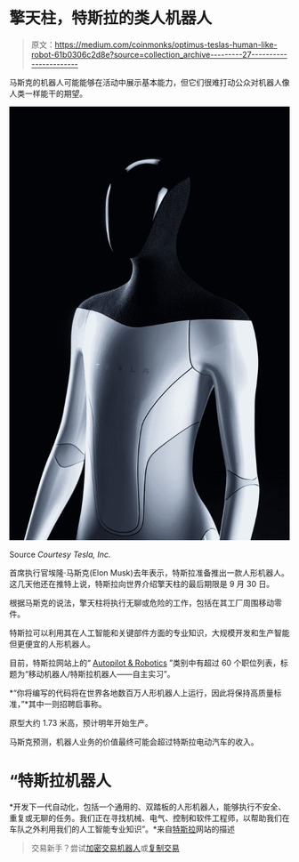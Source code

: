 # 擎天柱，特斯拉的类人机器人

> 原文：<https://medium.com/coinmonks/optimus-teslas-human-like-robot-61b0306c2d8e?source=collection_archive---------27----------------------->

马斯克的机器人可能能够在活动中展示基本能力，但它们很难打动公众对机器人像人类一样能干的期望。

![](img/fffa93bb6bbec6d8b31c2824d6067fc8.png)

Source *Courtesy Tesla, Inc.*

首席执行官埃隆·马斯克(Elon Musk)去年表示，特斯拉准备推出一款人形机器人。这几天他还在推特上说，特斯拉向世界介绍擎天柱的最后期限是 9 月 30 日。

根据马斯克的说法，擎天柱将执行无聊或危险的工作，包括在其工厂周围移动零件。

特斯拉可以利用其在人工智能和关键部件方面的专业知识，大规模开发和生产智能但更便宜的人形机器人。

目前，特斯拉网站上的“ [Autopilot & Robotics](https://www.tesla.com/careers/search/?department=14&site=US) ”类别中有超过 60 个职位列表，标题为“移动机器人/特斯拉机器人——自主实习”。

*“你将编写的代码将在世界各地数百万人形机器人上运行，因此将保持高质量标准，”*其中一则招聘启事称。

原型大约 1.73 米高，预计明年开始生产。

马斯克预测，机器人业务的价值最终可能会超过特斯拉电动汽车的收入。

# “特斯拉机器人

*开发下一代自动化，包括一个通用的、双踏板的人形机器人，能够执行不安全、重复或无聊的任务。我们正在寻找机械、电气、控制和软件工程师，以帮助我们在车队之外利用我们的人工智能专业知识”。*来自[特斯拉](https://www.tesla.com/)网站的描述

> 交易新手？尝试[加密交易机器人](/coinmonks/crypto-trading-bot-c2ffce8acb2a)或[复制交易](/coinmonks/top-10-crypto-copy-trading-platforms-for-beginners-d0c37c7d698c)